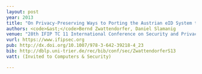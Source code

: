 ```yaml
---
layout: post
year: 2013
title: "On Privacy-Preserving Ways to Porting the Austrian eID System to the Public Cloud"
authors: <code>&ast;</code>Bernd Zwattendorfer, Daniel Slamanig
venue: "28th IFIP TC 11 International Conference on Security and Privacy Protection in Information Processing Systems - IFIP SEC 2013"
vurl: https://www.ifipsec.org
pub: http://dx.doi.org/10.1007/978-3-642-39218-4_23
bib: http://dblp.uni-trier.de/rec/bib/conf/sec/ZwattendorferS13
vatt: (Invited to Computers & Security)

---
```


